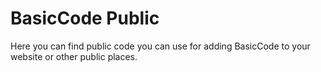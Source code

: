 # BasicCode Public 
 Here you can find public code you can use for adding BasicCode to your website or other public places.

